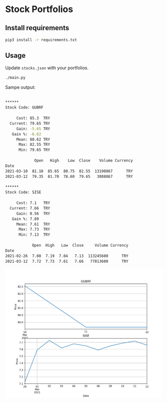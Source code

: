# Stock Portfolios

## Install requirements

```bash
pip3 install -r requirements.txt
```

## Usage

Update `stocks.json` with your portfolios.

```bash
./main.py
```

Sampe output:

```bash

******
Stock Code: GUBRF

     Cost: 85.3  TRY
  Current: 79.65 TRY
     Gain: -5.65 TRY
   Gain %: -6.62
     Mean: 80.62 TRY
      Max: 82.55 TRY
      Min: 79.65 TRY

             Open   High    Low  Close    Volume Currency
Date                                                     
2021-03-10  81.10  85.65  80.75  82.55  13190867      TRY
2021-03-12  79.35  81.70  78.60  79.65   3088867      TRY

******
Stock Code: SISE

     Cost: 7.1   TRY
  Current: 7.66  TRY
     Gain: 0.56  TRY
   Gain %: 7.89 
     Mean: 7.61  TRY
      Max: 7.73  TRY
      Min: 7.13  TRY

            Open  High   Low  Close     Volume Currency
Date                                                   
2021-02-26  7.08  7.19  7.04   7.13  113245600      TRY
2021-03-12  7.72  7.73  7.61   7.66   77813600      TRY
```

![Figure 1](./Figure_1.png)